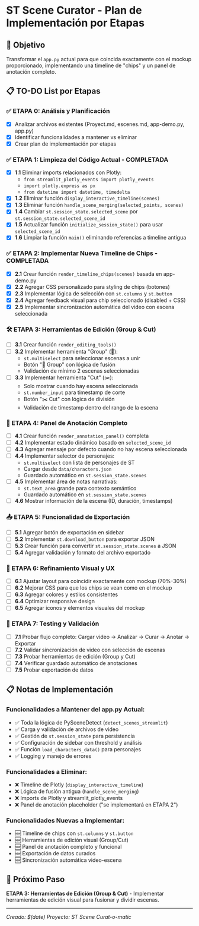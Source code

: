 # ST Scene Curator - Plan de Implementación por Etapas

## 🎯 Objetivo
Transformar el `app.py` actual para que coincida exactamente con el mockup proporcionado, implementando una timeline de "chips" y un panel de anotación completo.

## 📋 TO-DO List por Etapas

### ✅ ETAPA 0: Análisis y Planificación
- [x] Analizar archivos existentes (Proyect.md, escenes.md, app-demo.py, app.py)
- [x] Identificar funcionalidades a mantener vs eliminar
- [x] Crear plan de implementación por etapas

### ✅ ETAPA 1: Limpieza del Código Actual - COMPLETADA
- [x] **1.1** Eliminar imports relacionados con Plotly:
  - `from streamlit_plotly_events import plotly_events`
  - `import plotly.express as px`
  - `from datetime import datetime, timedelta`
- [x] **1.2** Eliminar función `display_interactive_timeline(scenes)`
- [x] **1.3** Eliminar función `handle_scene_merging(selected_points, scenes)`
- [x] **1.4** Cambiar `st.session_state.selected_scene` por `st.session_state.selected_scene_id`
- [x] **1.5** Actualizar función `initialize_session_state()` para usar `selected_scene_id`
- [x] **1.6** Limpiar la función `main()` eliminando referencias a timeline antigua

### ✅ ETAPA 2: Implementar Nueva Timeline de Chips - COMPLETADA
- [x] **2.1** Crear función `render_timeline_chips(scenes)` basada en app-demo.py
- [x] **2.2** Agregar CSS personalizado para styling de chips (botones)
- [x] **2.3** Implementar lógica de selección con `st.columns` y `st.button`
- [x] **2.4** Agregar feedback visual para chip seleccionado (disabled + CSS)
- [x] **2.5** Implementar sincronización automática del video con escena seleccionada

### 🛠️ ETAPA 3: Herramientas de Edición (Group & Cut)
- [ ] **3.1** Crear función `render_editing_tools()`
- [ ] **3.2** Implementar herramienta "Group" (🔗):
  - `st.multiselect` para seleccionar escenas a unir
  - Botón "🔗 Group" con lógica de fusión
  - Validación de mínimo 2 escenas seleccionadas
- [ ] **3.3** Implementar herramienta "Cut" (✂️):
  - Solo mostrar cuando hay escena seleccionada
  - `st.number_input` para timestamp de corte
  - Botón "✂️ Cut" con lógica de división
  - Validación de timestamp dentro del rango de la escena

### 📝 ETAPA 4: Panel de Anotación Completo
- [ ] **4.1** Crear función `render_annotation_panel()` completa
- [ ] **4.2** Implementar estado dinámico basado en `selected_scene_id`
- [ ] **4.3** Agregar mensaje por defecto cuando no hay escena seleccionada
- [ ] **4.4** Implementar selector de personajes:
  - `st.multiselect` con lista de personajes de ST
  - Cargar desde `data/characters.json`
  - Guardado automático en `st.session_state.scenes`
- [ ] **4.5** Implementar área de notas narrativas:
  - `st.text_area` grande para contexto semántico
  - Guardado automático en `st.session_state.scenes`
- [ ] **4.6** Mostrar información de la escena (ID, duración, timestamps)

### 📤 ETAPA 5: Funcionalidad de Exportación
- [ ] **5.1** Agregar botón de exportación en sidebar
- [ ] **5.2** Implementar `st.download_button` para exportar JSON
- [ ] **5.3** Crear función para convertir `st.session_state.scenes` a JSON
- [ ] **5.4** Agregar validación y formato del archivo exportado

### 🎨 ETAPA 6: Refinamiento Visual y UX
- [ ] **6.1** Ajustar layout para coincidir exactamente con mockup (70%-30%)
- [ ] **6.2** Mejorar CSS para que los chips se vean como en el mockup
- [ ] **6.3** Agregar colores y estilos consistentes
- [ ] **6.4** Optimizar responsive design
- [ ] **6.5** Agregar iconos y elementos visuales del mockup

### 🧪 ETAPA 7: Testing y Validación
- [ ] **7.1** Probar flujo completo: Cargar video → Analizar → Curar → Anotar → Exportar
- [ ] **7.2** Validar sincronización de video con selección de escenas
- [ ] **7.3** Probar herramientas de edición (Group y Cut)
- [ ] **7.4** Verificar guardado automático de anotaciones
- [ ] **7.5** Probar exportación de datos

## 📋 Notas de Implementación

### Funcionalidades a Mantener del app.py Actual:
- ✅ Toda la lógica de PySceneDetect (`detect_scenes_streamlit`)
- ✅ Carga y validación de archivos de video
- ✅ Gestión de `st.session_state` para persistencia
- ✅ Configuración de sidebar con threshold y análisis
- ✅ Función `load_characters_data()` para personajes
- ✅ Logging y manejo de errores

### Funcionalidades a Eliminar:
- ❌ Timeline de Plotly (`display_interactive_timeline`)
- ❌ Lógica de fusión antigua (`handle_scene_merging`)
- ❌ Imports de Plotly y streamlit_plotly_events
- ❌ Panel de anotación placeholder ("se implementará en ETAPA 2")

### Funcionalidades Nuevas a Implementar:
- 🆕 Timeline de chips con `st.columns` y `st.button`
- 🆕 Herramientas de edición visual (Group/Cut)
- 🆕 Panel de anotación completo y funcional
- 🆕 Exportación de datos curados
- 🆕 Sincronización automática video-escena

## 🚀 Próximo Paso
**ETAPA 3: Herramientas de Edición (Group & Cut)** - Implementar herramientas de edición visual para fusionar y dividir escenas.

---
*Creado: $(date)*
*Proyecto: ST Scene Curat-o-matic*